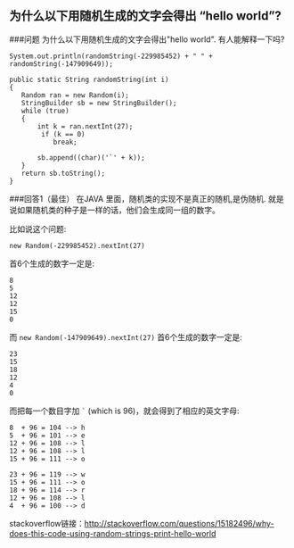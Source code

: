 ## 为什么以下用随机生成的文字会得出 “hello world”?

###问题
为什么以下用随机生成的文字会得出"hello world".
有人能解释一下吗?

```
System.out.println(randomString(-229985452) + " " + randomString(-147909649));

public static String randomString(int i)
{
   Random ran = new Random(i);
   StringBuilder sb = new StringBuilder();
   while (true)
   {
       int k = ran.nextInt(27);
        if (k == 0)
           break;

       sb.append((char)('`' + k));
   }
   return sb.toString();
}
```
###回答1（最佳）
在JAVA 里面，随机类的实现不是真正的随机,是伪随机.
就是说如果随机类的种子是一样的话，他们会生成同一组的数字。

比如说这个问题:

    new Random(-229985452).nextInt(27)

首6个生成的数字一定是:

    8
    5
    12
    12
    15
    0


而 `new Random(-147909649).nextInt(27)` 首6个生成的数字一定是:

    23
    15
    18
    12
    4
    0

而把每一个数目字加 <code>`</code> (which is 96)，就会得到了相应的英文字母:

    8  + 96 = 104 --> h
    5  + 96 = 101 --> e
    12 + 96 = 108 --> l
    12 + 96 = 108 --> l
    15 + 96 = 111 --> o

    23 + 96 = 119 --> w
    15 + 96 = 111 --> o
    18 + 96 = 114 --> r
    12 + 96 = 108 --> l
    4  + 96 = 100 --> d

stackoverflow链接：http://stackoverflow.com/questions/15182496/why-does-this-code-using-random-strings-print-hello-world
